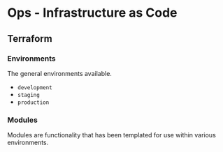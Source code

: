 # Ops - Infrastructure as Code

## Terraform

### Environments

The general environments available.

- `development`
- `staging`
- `production`

### Modules

Modules are functionality that has been templated for use within various
environments.
